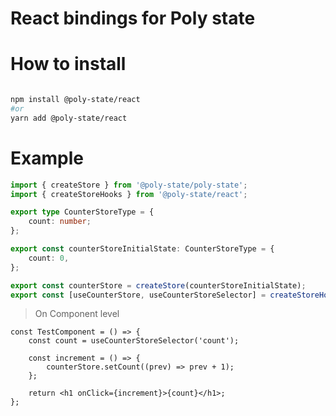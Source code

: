 # React bindings for Poly state

# How to install

```bash

npm install @poly-state/react
#or
yarn add @poly-state/react

```

# Example

```ts
import { createStore } from '@poly-state/poly-state';
import { createStoreHooks } from '@poly-state/react';

export type CounterStoreType = {
	count: number;
};

export const counterStoreInitialState: CounterStoreType = {
	count: 0,
};

export const counterStore = createStore(counterStoreInitialState);
export const [useCounterStore, useCounterStoreSelector] = createStoreHooks(counterStore);
```

> On Component level

```tsx
const TestComponent = () => {
	const count = useCounterStoreSelector('count');

	const increment = () => {
		counterStore.setCount((prev) => prev + 1);
	};

	return <h1 onClick={increment}>{count}</h1>;
};
```
